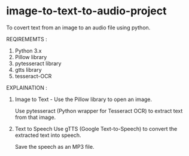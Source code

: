 # image-to-text-to-audio-project
To covert text from an image to an audio file using python. 

REQIREMEMTS :
1. Python 3.x
2. Pillow library
3. pytesseract library
4. gtts library
5. tesseract-OCR

EXPLAINATION :
1. Image to Text -
   Use the Pillow library to open an image.
   
   Use pytesseract (Python wrapper for Tesseract OCR) to extract text from that image.
3. Text to Speech
   Use gTTS (Google Text-to-Speech) to convert the extracted text into speech.
   
   Save the speech as an MP3 file.
